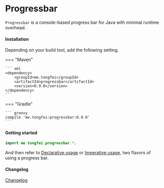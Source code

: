 # Progressbar

`Progressbar` is a console-based progress bar for Java with minimal runtime overhead.

#### Installation

Depending on your build tool, add the following setting.

=== "Maven"

    ``` xml
    <dependency>
        <groupId>me.tongfei</groupId>
        <artifactId>progressbar</artifactId>
        <version>0.9.0</version>
    </dependency>
    ```

=== "Gradle"

    ``` groovy
    compile 'me.tongfei:progressbar:0.9.0'
    ```

#### Getting started

``` java
import me.tongfei.progressbar.*;
```

And then refer to [Declarative usage](declarative-usage.md) or [Imperative usage](imperative-usage.md), two flavors of using a progress bar.

#### Changelog
[Changelog](changelog.md)
